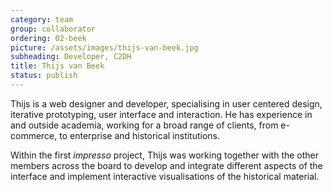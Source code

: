 ```yaml
---
category: team
group: collaborator
ordering: 02-beek
picture: /assets/images/thijs-van-beek.jpg
subheading: Developer, C2DH
title: Thijs van Beek
status: publish
---
```


Thijs is a web designer and developer, specialising in user centered design, iterative prototyping, user interface and interaction. He has experience in and outside academia, working for a broad range of clients, from e-commerce, to enterprise and historical institutions.

Within the first <i>impresso</i> project, Thijs was working together with the other members across the board to develop and integrate different aspects of the interface and implement interactive visualisations of the historical material.
